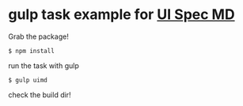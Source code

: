 # gulp task example for [UI Spec MD](https://www.npmjs.com/package/ui-spec-md)

Grab the package!

```
$ npm install
```

run the task with gulp
```
$ gulp uimd
```

check the build dir!

